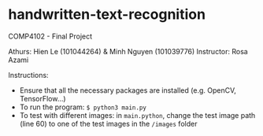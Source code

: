 # handwritten-text-recognition
COMP4102 - Final Project

Athurs: Hien Le (101044264) & Minh Nguyen (101039776)
Instructor: Rosa Azami



Instructions:
  - Ensure that all the necessary packages are installed (e.g. OpenCV, TensorFlow...)
  - To run the program: `$ python3 main.py`
  - To test with different images: in `main.python`, change the test image path (line 60) to one of the test images in the
      `/images` folder
